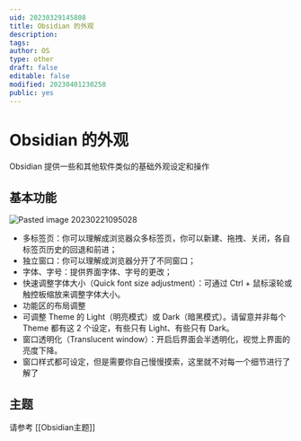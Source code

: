 ```yaml
---
uid: 20230329145808
title: Obsidian 的外观
description: 
tags: 
author: OS
type: other
draft: false
editable: false
modified: 20230401230258
public: yes
---
```


# Obsidian 的外观

Obsidian 提供一些和其他软件类似的基础外观设定和操作

## 基本功能

![Pasted image 20230221095028](https://s1.vika.cn/space/2023/03/15/dfb7958b688e4d76913a67d038cb0eff)

- 多标签页：你可以理解成浏览器众多标签页，你可以新建、拖拽、关闭，各自标签页历史的回退和前进；
- 独立窗口：你可以理解成浏览器分开了不同窗口；
- 字体、字号：提供界面字体、字号的更改；
- 快速调整字体大小（Quick font size adjustment）：可通过 Ctrl + 鼠标滚轮或触控板缩放来调整字体大小。
- 功能区的布局调整
- 可调整 Theme 的 Light（明亮模式）或 Dark（暗黑模式）。请留意并非每个 Theme 都有这 2 个设定，有些只有 Light、有些只有 Dark。
- 窗口透明化（Translucent window）：开启后界面会半透明化，视觉上界面的亮度下降。
- 窗口样式都可设定，但是需要你自己慢慢摸索，这里就不对每一个细节进行了解了

## 主题

请参考 [[Obsidian主题]]
